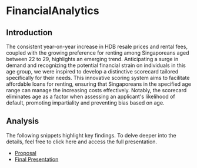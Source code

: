 # FinancialAnalytics

## Introduction
The consistent year-on-year increase in HDB resale prices and rental fees, coupled with the growing preference for renting among Singaporeans aged between 22 to 29, highlights an emerging trend. Anticipating a surge in demand and recognizing the potential financial strain on individuals in this age group, we were inspired to develop a distinctive scorecard tailored specifically for their needs. This innovative scoring system aims to facilitate affordable loans for renting, ensuring that Singaporeans in the specified age range can manage the increasing costs effectively. Notably, the scorecard eliminates age as a factor when assessing an applicant's likelihood of default, promoting impartiality and preventing bias based on age.

## Analysis
The following snippets highlight key findings. To delve deeper into the details, feel free to click here and access the full presentation.
* [Proposal](https://docs.google.com/presentation/d/1kWSjU8n_Rxd4yn-r9JhZkRu4cixcXZ9m-WwsnNc7h3c/edit?usp=drive_link)
* [Final Presentation](https://docs.google.com/presentation/d/1dj88yO0ZlO62Fw0uzqz3rClUMMzc6q6Q/edit?usp=drive_link&ouid=112530520241884552202&rtpof=true&sd=true)
